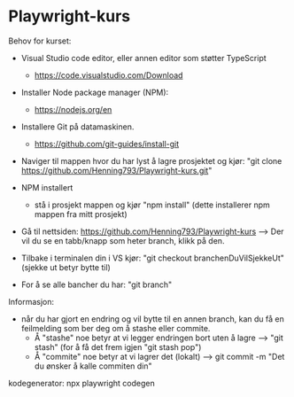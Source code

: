 # Playwright-kurs

Behov for kurset:

- Visual Studio code editor, eller annen editor som støtter TypeScript

  - https://code.visualstudio.com/Download

- Installer Node package manager (NPM):

  - https://nodejs.org/en

- Installere Git på datamaskinen.

  - https://github.com/git-guides/install-git

- Naviger til mappen hvor du har lyst å lagre prosjektet og kjør: "git clone https://github.com/Henning793/Playwright-kurs.git"

- NPM installert

  - stå i prosjekt mappen og kjør "npm install" (dette installerer npm mappen fra mitt prosjekt)

- Gå til nettsiden: https://github.com/Henning793/Playwright-kurs
  --> Der vil du se en tabb/knapp som heter branch, klikk på den.
- Tilbake i terminalen din i VS kjør: "git checkout branchenDuVilSjekkeUt" (sjekke ut betyr bytte til)
- For å se alle bancher du har: "git branch"

Informasjon:

- når du har gjort en endring og vil bytte til en annen branch, kan du få en feilmelding som ber deg om å stashe eller commite.
  - Å "stashe" noe betyr at vi legger endringen bort uten å lagre --> "git stash" (for å få det frem igjen "git stash pop")
  - Å "commite" noe betyr at vi lagrer det (lokalt) --> git commit -m "Det du ønsker å kalle commiten din"

kodegenerator: npx playwright codegen
